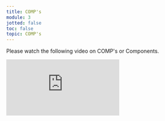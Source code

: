 ```yaml
---
title: COMP's
module: 3
jotted: false
toc: false
topic: COMP's
---
```


Please watch the following video on COMP's or Components.

<div class="embed-responsive embed-responsive-16by9"><iframe class="embed-responsive-item" src="https://www.youtube.com/embed/FWElpTvesaM" frameborder="0" allow="accelerometer; autoplay; encrypted-media; gyroscope; picture-in-picture" allowfullscreen></iframe></div>
